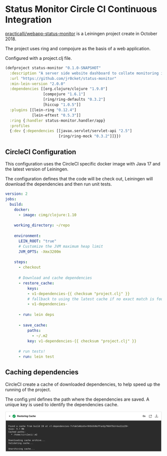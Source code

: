 # Status Monitor Circle CI Continuous Integration

[practicalli/webapp-status-monitor](https://github.com/jr0cket/webapp-status-monitor/) is a Leiningen project create in October 2018.

The project uses ring and compojure as the basis of a web application.

Configured with a project.clj file.

```clojure
(defproject status-monitor "0.1.0-SNAPSHOT"
  :description "A server side website dashboard to collate monitoring information"
  :url "https://github.com/jr0cket/status-monitor"
  :min-lein-version "2.0.0"
  :dependencies [[org.clojure/clojure "1.9.0"]
                 [compojure "1.6.1"]
                 [ring/ring-defaults "0.3.2"]
                 [hiccup "1.0.5"]]
  :plugins [[lein-ring "0.12.4"]
            [lein-eftest "0.5.3"]]
  :ring {:handler status-monitor.handler/app}
  :profiles
  {:dev {:dependencies [[javax.servlet/servlet-api "2.5"]
                        [ring/ring-mock "0.3.2"]]}})
```

## CircleCI Configuration

This configuration uses the CircleCI specific docker image with Java 17 and the latest version of Leiningen.

The configuration defines that the code will be check out, Leiningen will download the dependencies and then run unit tests.

```yaml
version: 2
jobs:
  build:
    docker:
      - image: cimg/clojure:1.10

    working_directory: ~/repo

    environment:
      LEIN_ROOT: "true"
      # Customize the JVM maximum heap limit
      JVM_OPTS: -Xmx3200m

    steps:
      - checkout

      # Download and cache dependencies
      - restore_cache:
          keys:
          - v1-dependencies-{{ checksum "project.clj" }}
          # fallback to using the latest cache if no exact match is found
          - v1-dependencies-

      - run: lein deps

      - save_cache:
          paths:
            - ~/.m2
          key: v1-dependencies-{{ checksum "project.clj" }}

      # run tests!
      - run: lein test
```

## Caching dependencies

CircleCI create a cache of downloaded dependencies, to help speed up the running of the project.

The config.yml defines the path where the dependencies are saved.  A unique key is used to identify the dependencies cache.

![CircleCI dashboard status monitor project build configuration restoring cache](/images/circle-ci-dashboard-status-monitor-project-build-configuration-restoring-cache.png)
